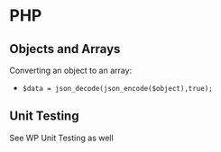 # PHP

## Objects and Arrays

Converting an object to an array:
* `$data = json_decode(json_encode($object),true);`

## Unit Testing

See WP Unit Testing as well
